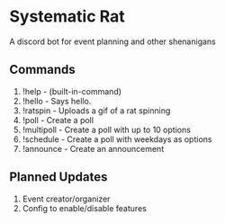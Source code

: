 # Systematic Rat
 A discord bot for event planning and other shenanigans
 
## Commands
 1. !help - (built-in-command)
 2. !hello - Says hello.
 3. !ratspin - Uploads a gif of a rat spinning
 4. !poll - Create a poll
 5. !multipoll - Create a poll with up to 10 options
 6. !schedule - Create a poll with weekdays as options
 7. !announce - Create an announcement
 
## Planned Updates
 1. Event creator/organizer
 3. Config to enable/disable features
